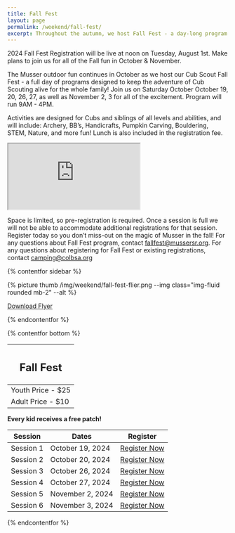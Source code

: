 ```yaml
---
title: Fall Fest
layout: page
permalink: /weekend/fall-fest/
excerpt: Throughout the autumn, we host Fall Fest - a day-long program that keeps the adventure of Cub Scouting and Cub Camp happening for the whole family!
---
```


<div class="alert alert-warning" role="alert">2024 Fall Fest Registration will be live at noon on Tuesday, August 1st. Make plans to join us for all of the Fall fun in October & November.</div>

The Musser outdoor fun continues in October as we host our Cub Scout Fall Fest - a full day of programs designed to keep the adventure of Cub Scouting alive for the whole family! Join us on Saturday October October 19, 20, 26, 27, as well as November 2, 3 for all of the excitement. Program will run 9AM - 4PM.

Activities are designed for Cubs and siblings of all levels and abilities, and will include: Archery, BB’s, Handicrafts, Pumpkin Carving, Bouldering, STEM, Nature, and more fun! Lunch is also included in the registration fee.

<div class="embed-responsive embed-responsive-16by9 col-10 offset-1 my-5">
  <iframe class="embed-responsive-item" src="https://www.youtube.com/embed/-WOq4mruCgY" allow="accelerometer; autoplay; encrypted-media; gyroscope; picture-in-picture" allowfullscreen></iframe>
</div>

<p class="text-danger">Space is limited, so pre-registration is required. Once a session is full we will not be able to accommodate additional registrations for that session. Register today so you don’t miss-out on the magic of Musser in the fall! For any questions about Fall Fest program, contact <a href="mailto:fallfest@mussersr.org">fallfest@mussersr.org</a>. For any questions about registering for Fall Fest or existing registrations, contact <a href="mailto:camping@colbsa.org">camping@colbsa.org</a></p>

{% contentfor sidebar %}

{% picture thumb /img/weekend/fall-fest-flier.png --img class="img-fluid rounded mb-2" --alt %}

<a href="/files/weekend_details/FallFest2024.pdf" class="btn btn-block btn-primary my-3" download>Download Flyer</a>

{% endcontentfor %}

{% contentfor bottom %}

<div class="row"> 
  <div class="col">
    <table class="table table-striped my-3 text-center">
      <thead class="text-center">
        <tr>
          <th scope="col"><h2 class="my-0">Fall Fest</h2></th>
        </tr>
      </thead>
      <tbody>
          <tr>
            <td>Youth Price - $25</td>
          </tr>
          <tr>
            <td>Adult Price - $10</td>
          </tr>
      </tbody>
    </table>
    <div class="text-center mb-4">
      <strong>Every kid receives a free patch!</strong><br>
    </div>
  </div> 
  <div class="col">
    <table class="table table-striped my-3 text-center">
      <thead>
        <tr>
          <th scope="col">Session</th>
          <th scope="col">Dates</th>
          <th scope="col">Register</th>
        </tr>
      </thead>
      <tbody>
          <tr>
            <td>Session 1</td>
            <td>October 19, 2024</td>
            <td>
              <a class="btn btn-primary btn-block" href="https://scoutingevent.com/525-87724-209238">Register Now</a>
            </td>
          </tr>
          <tr>
            <td>Session 2</td>
            <td>October 20, 2024</td>
            <td>
              <a class="btn btn-primary btn-block" href="https://scoutingevent.com/525-87724-209245">Register Now</a>
            </td>
          </tr>
          <tr>
            <td>Session 3</td>
            <td>October 26, 2024</td>
            <td>
              <a class="btn btn-primary btn-block" href="https://scoutingevent.com/525-87724-209239">Register Now</a>
            </td>
          </tr>
          <tr>
            <td>Session 4</td>
            <td>October 27, 2024</td>
            <td>
              <a class="btn btn-primary btn-block" href="https://scoutingevent.com/525-87724-209241">Register Now</a>
            </td>
          </tr>
          <tr>
            <td>Session 5</td>
            <td>November 2, 2024</td>
            <td>
              <a class="btn btn-primary btn-block" href="https://scoutingevent.com/525-87724-209240">Register Now</a>
            </td>
          </tr>
          <tr>
            <td>Session 6</td>
            <td>November 3, 2024</td>
            <td>
              <a class="btn btn-primary btn-block" href="https://scoutingevent.com/525-87724-209247">Register Now</a>
            </td>
          </tr>
      </tbody>
    </table>
  </div>
</div>

{% endcontentfor %}
